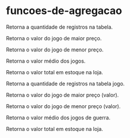 # funcoes-de-agregacao

Retorna a quantidade de registros na tabela.

Retorna o valor do jogo de maior preço.

Retorna o valor do jogo de menor preço.

Retorna o valor médio dos jogos.

Retorna o valor total em estoque na loja.

Retorna a quantidade de registros na tabela jogo.

Retorna o valor do jogo de maior preço (valor).

Retorna o valor do jogo de menor preço (valor). 

Retorna o valor médio dos jogos de guerra.

Retorna o valor total em estoque na loja.
